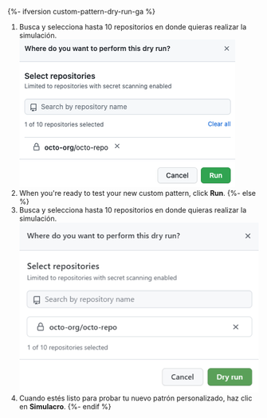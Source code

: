 {%- ifversion custom-pattern-dry-run-ga %}
1. Busca y selecciona hasta 10 repositorios en donde quieras realizar la simulación. ![Screenshot showing repositories selected for the dry run](/assets/images/help/repository/secret-scanning-dry-run-custom-pattern-select-repo-only.png)
1. When you're ready to test your new custom pattern, click **Run**.
{%- else %}
1. Busca y selecciona hasta 10 repositorios en donde quieras realizar la simulación. ![Screenshot showing repositories selected for the dry run](/assets/images/help/repository/secret-scanning-dry-run-custom-pattern-select-repo.png)
1. Cuando estés listo para probar tu nuevo patrón personalizado, haz clic en **Simulacro**.
{%- endif %}
